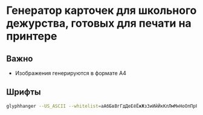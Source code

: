 # Генератор карточек для школьного дежурства, готовых для печати на принтере

## Важно

- Изображения генерируются в формате А4

## Шрифты

```sh
glyphhanger --US_ASCII --whitelist=аАбБвВгГдДеЕёЁжЖзЗиИйЙкКлЛмМнНоОпПрРсСтТуУфФхХцЦчЧшШщЩыЫэЭюЮяЯьЬъЪ --subset=*.ttf --formats=woff2
```
